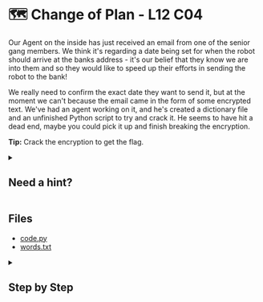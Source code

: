 # 🗺 Change of Plan - L12 C04

Our Agent on the inside has just received an email from one of the senior gang members. We think it's regarding a date being set for when the robot should arrive at the banks address - it's our belief that they know we are into them and so they would like to speed up their efforts in sending the robot to the bank!

We really need to confirm the exact date they want to send it, but at the moment we can't because the email came in the form of some encrypted text. We've had an agent working on it, and he's created a dictionary file and an unfinished Python script to try and crack it. He seems to have hit a dead end, maybe you could pick it up and finish breaking the encryption.

**Tip:** Crack the encryption to get the flag.

<details><summary>

## Need a hint?</summary>

> 💡 Hint: You'll need to find a way to determine if the output of the text is human readable to check automatically if you got the right answer. Remember, every ASCII character is actually a number.

</details>

## Files

- [code.py](/assets/changeofplan1.py)
- [words.txt](/assets/changeofplan2.txt)

<details><summary>

## Step by Step</summary>

- Download the files
- Modify the python code to match the following
- Make sure to change `words.txt` to the actual name of the wordlist

```python
# pip install pycryptodome
from Crypto.Cipher import AES
import base64

BLOCK_SIZE = 32

PADDING = '{'

# Encrypted text to decrypt
encrypted = "xpd4OA7GZYDfn4lTMJW/EEqgp26BlgjxsTonc1Elcgo="

def decode_aes(c, e):
  return c.decrypt(base64.b64decode(e)).decode('latin-1').rstrip(PADDING)

with open('words.txt', 'r', encoding='utf-8') as f: # added
  words = f.read().splitlines() # added
  for secret in words: # added
    if secret[-1:] == "\n":
    print("Error, new line character at the end of the string. This will not match!")
    elif len(secret.encode('utf-8')) >= 32:
    continue
    else:
    # create a cipher object using the secret
    cipher = AES.new(secret.encode('utf-8') + (BLOCK_SIZE - len(secret.encode('utf-8')) % BLOCK_SIZE) * PADDING.encode(), AES.MODE_ECB) # changed
    # decode the encoded string
    decoded = decode_aes(cipher, encrypted)

    # added
    skip = False
    for c in decoded:
      if (ord(c) < 32 or ord(c) > 126):
        skip = True
        break

    if skip == True:
      continue

    if decoded != '':
      print('Decoded: '+decoded)
```

- The decoded string is the flag

`flag: iQmDIXlDT7N2YgReCOM`

</details>
